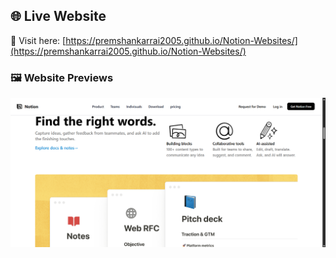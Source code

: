 

## 🌐 Live Website

🔗 Visit here: [https://premshankarrai2005.github.io/Notion-Websites/](https://premshankarrai2005.github.io/Notion-Websites/)

### 🖼️ Website Previews

[![Preview 1](img/websitescreenshot1.png)](https://premshankarrai2005.github.io/Notion-Websites/)
